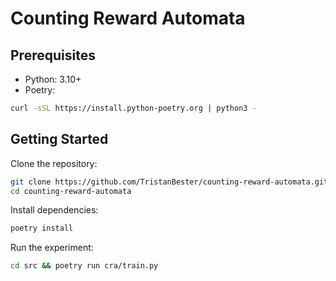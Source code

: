 
# Counting Reward Automata 
## Prerequisites
- Python: 3.10+
- Poetry: 
```bash
curl -sSL https://install.python-poetry.org | python3 -
```

## Getting Started
Clone the repository:

```bash
git clone https://github.com/TristanBester/counting-reward-automata.git
cd counting-reward-automata
``` 

Install dependencies:

```bash
poetry install
```

Run the experiment:

```bash
cd src && poetry run cra/train.py
```


